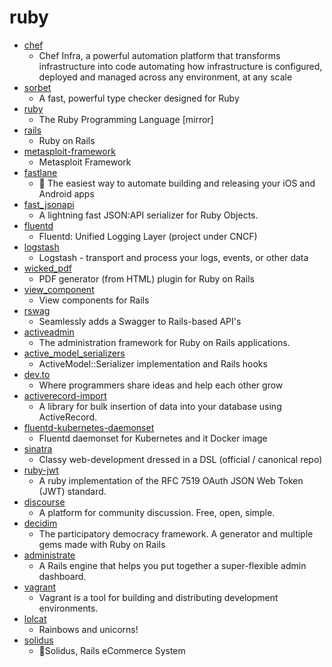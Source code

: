 # ruby
- [chef](https://github.com/chef/chef)
  - Chef Infra, a powerful automation platform that transforms infrastructure into code automating how infrastructure is configured, deployed and managed across any environment, at any scale
- [sorbet](https://github.com/sorbet/sorbet)
  - A fast, powerful type checker designed for Ruby
- [ruby](https://github.com/ruby/ruby)
  - The Ruby Programming Language [mirror]
- [rails](https://github.com/rails/rails)
  - Ruby on Rails
- [metasploit-framework](https://github.com/rapid7/metasploit-framework)
  - Metasploit Framework
- [fastlane](https://github.com/fastlane/fastlane)
  - 🚀 The easiest way to automate building and releasing your iOS and Android apps
- [fast_jsonapi](https://github.com/Netflix/fast_jsonapi)
  - A lightning fast JSON:API serializer for Ruby Objects.
- [fluentd](https://github.com/fluent/fluentd)
  - Fluentd: Unified Logging Layer (project under CNCF)
- [logstash](https://github.com/elastic/logstash)
  - Logstash - transport and process your logs, events, or other data
- [wicked_pdf](https://github.com/mileszs/wicked_pdf)
  - PDF generator (from HTML) plugin for Ruby on Rails
- [view_component](https://github.com/github/view_component)
  - View components for Rails
- [rswag](https://github.com/rswag/rswag)
  - Seamlessly adds a Swagger to Rails-based API's
- [activeadmin](https://github.com/activeadmin/activeadmin)
  - The administration framework for Ruby on Rails applications.
- [active_model_serializers](https://github.com/rails-api/active_model_serializers)
  - ActiveModel::Serializer implementation and Rails hooks
- [dev.to](https://github.com/thepracticaldev/dev.to)
  - Where programmers share ideas and help each other grow
- [activerecord-import](https://github.com/zdennis/activerecord-import)
  - A library for bulk insertion of data into your database using ActiveRecord.
- [fluentd-kubernetes-daemonset](https://github.com/fluent/fluentd-kubernetes-daemonset)
  - Fluentd daemonset for Kubernetes and it Docker image
- [sinatra](https://github.com/sinatra/sinatra)
  - Classy web-development dressed in a DSL (official / canonical repo)
- [ruby-jwt](https://github.com/jwt/ruby-jwt)
  - A ruby implementation of the RFC 7519 OAuth JSON Web Token (JWT) standard.
- [discourse](https://github.com/discourse/discourse)
  - A platform for community discussion. Free, open, simple.
- [decidim](https://github.com/decidim/decidim)
  - The participatory democracy framework. A generator and multiple gems made with Ruby on Rails
- [administrate](https://github.com/thoughtbot/administrate)
  - A Rails engine that helps you put together a super-flexible admin dashboard.
- [vagrant](https://github.com/hashicorp/vagrant)
  - Vagrant is a tool for building and distributing development environments.
- [lolcat](https://github.com/busyloop/lolcat)
  - Rainbows and unicorns!
- [solidus](https://github.com/solidusio/solidus)
  - 🛒Solidus, Rails eCommerce System

